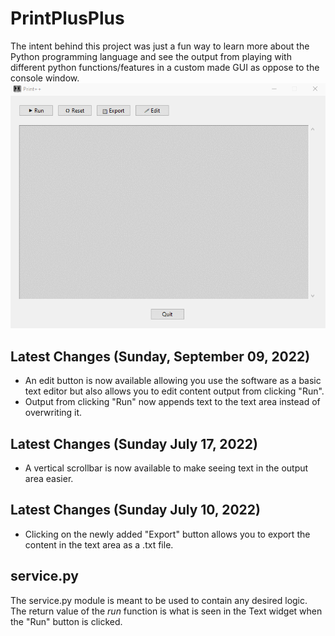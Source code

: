 # PrintPlusPlus
The intent behind this project was just a fun way to learn more about the Python programming language and see the output from playing with different python functions/features in a custom made GUI as oppose to the console window.  
![Animation showing the ability to edit the output text in PrintPlusPlus](gifs/edit-demo.gif "Text Editing in Print++")
## Latest Changes (Sunday, September 09, 2022)
- An edit button is now available allowing you use the software as a basic text editor but also allows you to edit content output from clicking "Run".
- Output from clicking "Run" now appends text to the text area instead of overwriting it.
## Latest Changes (Sunday July 17, 2022)
- A vertical scrollbar is now available to make seeing text in the output area easier.
## Latest Changes (Sunday July 10, 2022)
- Clicking on the newly added "Export" button allows you to export the content in the text area as a .txt file.
## service.py
The service.py module is meant to be used to contain any desired logic. The return value of the *run* function is what is seen in the Text widget when the "Run" button is clicked.